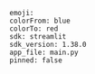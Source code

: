 ```title: ChronoLogistics Dashboard
emoji: 
colorFrom: blue
colorTo: red
sdk: streamlit
sdk_version: 1.38.0
app_file: main.py
pinned: false

